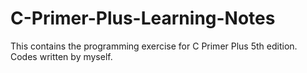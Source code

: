 C-Primer-Plus-Learning-Notes
============================
This contains the programming exercise for C Primer Plus 5th edition.
Codes written by myself.
